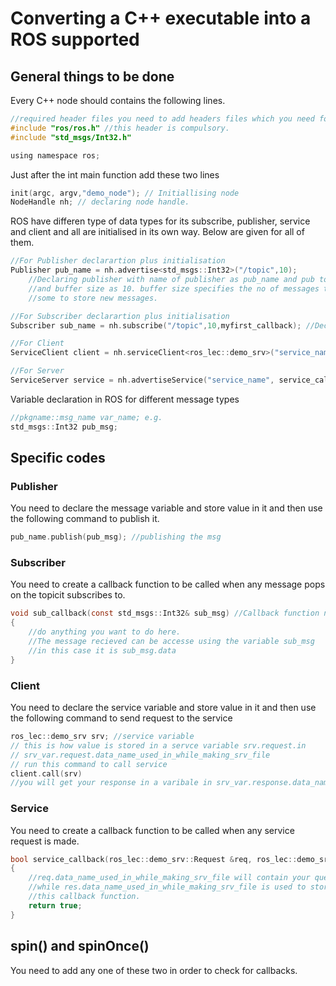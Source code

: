 # Converting a C++ executable into a ROS supported
## General things to be done
Every C++ node should contains the following lines.
```c
//required header files you need to add headers files which you need for your node
#include "ros/ros.h" //this header is compulsory.
#include "std_msgs/Int32.h"

using namespace ros;
```
Just after the int main function add these two lines
```c
init(argc, argv,"demo_node"); // Initiallising node
NodeHandle nh; // declaring node handle.
```
ROS have differen type of data types for its subscribe, publisher, service and client and all are initialised in its own way. Below are given for all of them.
```c
//For Publisher declarartion plus initialisation
Publisher pub_name = nh.advertise<std_msgs::Int32>("/topic",10); 
	//Declaring publisher with name of publisher as pub_name and pub topic name as "/topic".
	//and buffer size as 10. buffer size specifies the no of messages to keep before throwing away
	//some to store new messages.

//For Subscriber declarartion plus initialisation
Subscriber sub_name = nh.subscribe("/topic",10,myfirst_callback); //Declaring subscriber with name as sub_name and sub topic name as "/topic".

//For Client
ServiceClient client = nh.serviceClient<ros_lec::demo_srv>("service_name");//declaring serviceclient variable client for service name as "sq"

//For Server
ServiceServer service = nh.advertiseService("service_name", service_callback); //declaring serviceserver variable.
```
Variable declaration in ROS for different message types
```c
//pkgname::msg_name var_name; e.g.
std_msgs::Int32 pub_msg;
```
## Specific codes
### Publisher
You need to declare the message variable and store value in it and then use the following command to publish it.
```c
pub_name.publish(pub_msg); //publishing the msg
```
### Subscriber
You need to create a callback function to be called when any message pops on the topicit subscribes to.
```c
void sub_callback(const std_msgs::Int32& sub_msg) //Callback function nd storing the recieved msg in sub_msg...
{
	//do anything you want to do here.
	//The message recieved can be accesse using the variable sub_msg
	//in this case it is sub_msg.data
}
```
### Client
You need to declare the service variable and store value in it and then use the following command to send request to the service
```c
ros_lec::demo_srv srv; //service variable
// this is how value is stored in a servce variable srv.request.in
// srv_var.request.data_name_used_in_while_making_srv_file
// run this command to call service
client.call(srv)
//you will get your response in a varibale in srv_var.response.data_name_used_in_while_making_srv_file
```
### Service
You need to create a callback function to be called when any service request is made.
```c
bool service_callback(ros_lec::demo_srv::Request &req, ros_lec::demo_srv::Response &res)
{
	//req.data_name_used_in_while_making_srv_file will contain your queried varialbe
	//while res.data_name_used_in_while_making_srv_file is used to store the response data inside 
	//this callback function.
	return true;
}
```
## spin() and spinOnce()
You need to add any one of these two in order to check for callbacks.
